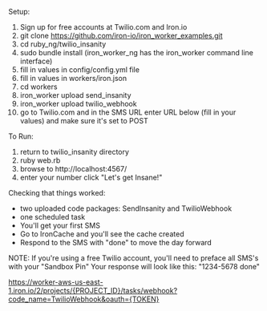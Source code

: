 
Setup:

1. Sign up for free accounts at Twilio.com and Iron.io
2. git clone https://github.com/iron-io/iron_worker_examples.git
3. cd ruby_ng/twilio_insanity
4. sudo bundle install (iron_worker_ng has the iron_worker command line interface)
5. fill in values in config/config.yml file
6. fill in values in workers/iron.json
7. cd workers
8. iron_worker upload send_insanity
9. iron_worker upload twilio_webhook
10. go to Twilio.com and in the SMS URL enter URL below (fill in your values) and make sure it's set to POST


To Run:

1. return to twilio_insanity directory
2. ruby web.rb
3. browse to http://localhost:4567/
4. enter your number click "Let's get Insane!"


Checking that things worked:

- two uploaded code packages: SendInsanity and TwilioWebhook
- one scheduled task
- You'll get your first SMS
- Go to IronCache and you'll see the cache created
- Respond to the SMS with "done" to move the day forward


NOTE: If you're using a free Twilio account, you'll need to preface all SMS's with your "Sandbox Pin"
Your response will look like this: "1234-5678 done"


https://worker-aws-us-east-1.iron.io/2/projects/{PROJECT_ID}/tasks/webhook?code_name=TwilioWebhook&oauth={TOKEN}
